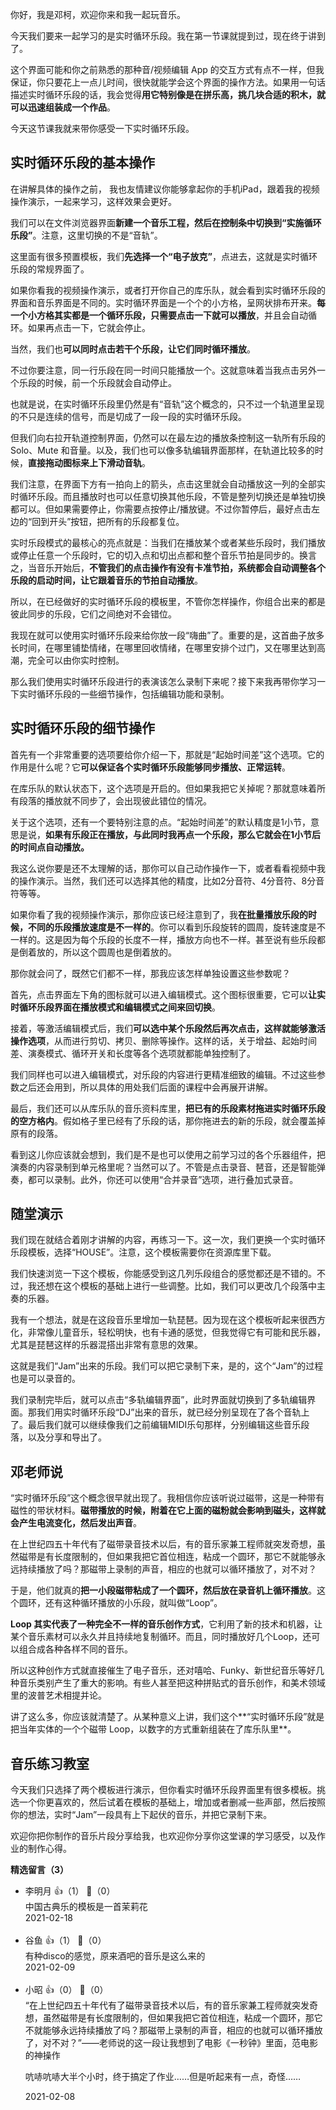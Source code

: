 你好，我是邓柯，欢迎你来和我一起玩音乐。

今天我们要来一起学习的是实时循环乐段。我在第一节课就提到过，现在终于讲到了。

这个界面可能和你之前熟悉的那种音/视频编辑 App 的交互方式有点不一样，但我保证，你只要花上一点儿时间，很快就能学会这个界面的操作方法。如果用一句话描述实时循环乐段的话，我会觉得**用它特别像是在拼乐高，挑几块合适的积木，就可以迅速组装成一个作品**。

今天这节课我就来带你感受一下实时循环乐段。

## 实时循环乐段的基本操作

在讲解具体的操作之前， 我也友情建议你能够拿起你的手机iPad，跟着我的视频操作演示，一起来学习，这样效果会更好。

我们可以在文件浏览器界面**新建一个音乐工程，然后在控制条中切换到“实施循环乐段”**。注意，这里切换的不是“音轨”。

这里面有很多预置模板，我们**先选择一个“电子放克”**，点进去，这就是实时循环乐段的常规界面了。

如果你看我的视频操作演示，或者打开你自己的库乐队，就会看到实时循环乐段的界面和音乐界面是不同的。实时循环界面是一个个的小方格，呈网状排布开来。**每一个小方格其实都是一个循环乐段，只需要点击一下就可以播放**，并且会自动循环。如果再点击一下，它就会停止。

当然，我们也**可以同时点击若干个乐段，让它们同时循环播放**。

不过你要注意，同一行乐段在同一时间只能播放一个。这就意味着当我点击另外一个乐段的时候，前一个乐段就会自动停止。

也就是说，在实时循环乐段里仍然是有“音轨”这个概念的，只不过一个轨道里呈现的不只是连续的信号，而是切成了一段一段的实时循环乐段。

但我们向右拉开轨道控制界面，仍然可以在最左边的播放条控制这一轨所有乐段的 Solo、Mute 和音量。以及，我们也可以像多轨编辑界面那样，在轨道比较多的时候，**直接拖动图标来上下滑动音轨**。

我们注意，在界面下方有一拍向上的箭头，点击这里就会自动播放这一列的全部实时循环乐段。而且播放时也可以任意切换其他乐段，不管是整列切换还是单独切换都可以。但如果需要停止，你需要点按停止/播放键。不过你暂停后，最好点击左边的“回到开头”按钮，把所有的乐段都复位。

实时乐段模式的最核心的亮点就是：当我们在播放某个或者某些乐段时，我们播放或停止任意一个乐段时，它的切入点和切出点都和整个音乐节拍是同步的。换言之，当音乐开始后，**不管我们的点击操作有没有卡准节拍，系统都会自动调整各个乐段的启动时间，让它跟着音乐的节拍自动播放**。

所以，在已经做好的实时循环乐段的模板里，不管你怎样操作，你组合出来的都是彼此同步的乐段，它们之间绝对不会错位。

我现在就可以使用实时循环乐段来给你放一段“嗨曲”了。重要的是，这首曲子放多长时间，在哪里铺垫情绪，在哪里回收情绪，在哪里安排个过门，又在哪里达到高潮，完全可以由你实时控制。

那么我们使用实时循环乐段进行的表演该怎么录制下来呢？接下来我再带你学习一下实时循环乐段的一些细节操作，包括编辑功能和录制。

## 实时循环乐段的细节操作

首先有一个非常重要的选项要给你介绍一下，那就是“起始时间差”这个选项。它的作用是什么呢？它**可以保证各个实时循环乐段能够同步播放、正常运转**。

在库乐队的默认状态下，这个选项是开启的。但如果我把它关掉呢？那就意味着所有段落的播放就不同步了，会出现彼此错位的情况。

关于这个选项，还有一个要特别注意的点。“起始时间差”的默认精度是1小节，意思是说，**如果有乐段正在播放，与此同时我再点一个乐段，那么它就会在1小节后的时间点自动播放。**

我这么说你要是还不太理解的话，那你可以自己动作操作一下，或者看看视频中我的操作演示。当然，我们还可以选择其他的精度，比如2分音符、4分音符、8分音符等等。

如果你看了我的视频操作演示，那你应该已经注意到了，我**在批量播放乐段的时候，不同的乐段播放速度是不一样的**。你可以看到乐段旋转的圆周，旋转速度是不一样的。这是因为每个乐段的长度不一样，播放方向也不一样。甚至说有些乐段都是倒着放的，所以这个圆周也是倒着放的。

那你就会问了，既然它们都不一样，那我应该怎样单独设置这些参数呢？

首先，点击界面左下角的图标就可以进入编辑模式。这个图标很重要，它可以**让实时循环乐段界面在播放模式和编辑模式之间来回切换**。

接着，等激活编辑模式后，我们**可以选中某个乐段然后再次点击，这样就能够激活操作选项**，从而进行剪切、拷贝、删除等操作。这样的话，关于增益、起始时间差、演奏模式、循环开关和长度等各个选项就都能单独控制了。

我们同样也可以进入编辑模式，对乐段的内容进行更精准细致的编辑。不过这些参数之后还会用到，所以具体的用处我们后面的课程中会再展开讲解。

最后，我们还可以从库乐队的音乐资料库里，**把已有的乐段素材拖进实时循环乐段的空方格内**。假如格子里已经有了乐段的话，那你拖进去的新的乐段，就会覆盖掉原有的段落。

看到这儿你应该就会想到，我们是不是也可以使用之前学习过的各个乐器组件，把演奏的内容录制到单元格里呢？当然可以了。不管是点击录音、琶音，还是智能弹奏，都可以录制。此外，你还可以使用“合并录音”选项，进行叠加式录音。

## 随堂演示

我们现在就结合着刚才讲解的内容，再练习一下。这一次，我们更换一个实时循环乐段模板，选择“HOUSE”。注意，这个模板需要你在资源库里下载。

我们快速浏览一下这个模板，你能感受到这几列乐段组合的感觉都还是不错的。不过，我还想在这个模板的基础上进行一些调整。比如，我们可以更改几个段落中主奏的乐器。

我有一个想法，就是在这段音乐里增加一轨琵琶。因为现在这个模板听起来很西方化，非常像儿童音乐，轻松明快，也有卡通的感觉，但我觉得它有可能和民乐器，尤其是琵琶这样的乐器混搭出非常有意思的效果。

这就是我们“Jam”出来的乐段。我们可以把它录制下来，是的，这个“Jam”的过程也是可以录音的。

我们录制完毕后，就可以点击“多轨编辑界面”，此时界面就切换到了多轨编辑界面。那我们用实时循环乐段“DJ”出来的音乐，就已经分别呈现在了各个音轨上了。最后我们就可以继续像我们之前编辑MIDI乐句那样，分别编辑这些音乐段落，以及分享和导出了。

## 邓老师说

“实时循环乐段”这个概念很早就出现了。我相信你应该听说过磁带，这是一种带有磁性的带状材料。**磁带播放的时候，附着在它上面的磁粉就会影响到磁头，这样就会产生电流变化，然后发出声音**。

在上世纪四五十年代有了磁带录音技术以后，有的音乐家兼工程师就突发奇想，虽然磁带是有长度限制的，但如果我把它首位相连，粘成一个圆环，那它不就能够永远持续播放了吗？那磁带上录制的声音，相应的也就可以循环播放了，对不对？

于是，他们就真的**把一小段磁带粘成了一个圆环，然后放在录音机上循环播放**。这个圆环，还有这种循环播放的小乐段，就叫做“Loop”。

**Loop 其实代表了一种完全不一样的音乐创作方式**，它利用了新的技术和机器，让某个音乐素材可以永久并且持续地复制循环。而且，同时播放好几个Loop，还可以组合成各种各样不同的音乐。

所以这种创作方式就直接催生了电子音乐，还对嘻哈、Funky、新世纪音乐等好几种音乐类别产生了重大的影响。有些人甚至把这种拼贴式的音乐创作，和美术领域里的波普艺术相提并论。

讲了这么多，你应该就清楚了。从某种意义上讲，我们这个**“实时循环乐段”就是把当年实体的一个个磁带 Loop，以数字的方式重新组装在了库乐队里**。

## 音乐练习教室

今天我们只选择了两个模板进行演示，但你看实时循环乐段界面里有很多模板。挑选一个你更喜欢的，然后试着在模板的基础上，增加或者删减一些声部，然后按照你的想法，实时“Jam”一段具有上下起伏的音乐，并把它录制下来。

欢迎你把你制作的音乐片段分享给我，也欢迎你分享你这堂课的学习感受，以及作业的制作心得。
<div><strong>精选留言（3）</strong></div><ul>
<li><span>李明月</span> 👍（1） 💬（0）<div>中国古典乐的模板是一首茉莉花</div>2021-02-18</li><br/><li><span>谷鱼</span> 👍（1） 💬（0）<div>有种disco的感觉，原来酒吧的音乐是这么来的</div>2021-02-09</li><br/><li><span>小昭</span> 👍（0） 💬（0）<div>“在上世纪四五十年代有了磁带录音技术以后，有的音乐家兼工程师就突发奇想，虽然磁带是有长度限制的，但如果我把它首位相连，粘成一个圆环，那它不就能够永远持续播放了吗？那磁带上录制的声音，相应的也就可以循环播放了，对不对？”——老师说的这一段让我想到了电影《一秒钟》里面，范电影的神操作

吭哧吭哧大半个小时，终于搞定了作业……但是听起来有一点，奇怪……</div>2021-02-08</li><br/>
</ul>